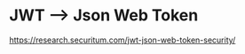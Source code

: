 <h1 elign="center">JWT --> Json Web Token</h1>

https://research.securitum.com/jwt-json-web-token-security/
